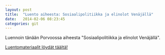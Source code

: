 ```yaml
---
layout: post
title:  "Luento aiheesta: Sosiaalipolitiikka ja elinolot Venäjällä"
date:   2014-02-06 08:23:45
categories: git
---
```


Luennoin tänään Porvoossa aiheesta "Sosiaalipolitiikka ja elinolot Venäjällä". 

[Luentomateriaalit löydät täältä!](https://github.com/muuankarski/sosiaalipolitiikka-venaja)


[jekyll-gh]: https://github.com/mojombo/jekyll
[jekyll]:    http://jekyllrb.com
